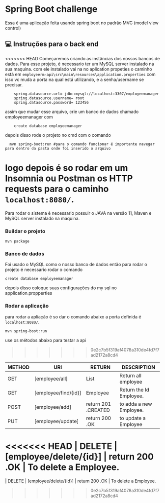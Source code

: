 # Spring Boot challenge

Essa é uma aplicação feita usando spring boot no padrão MVC (model view control)

## 💻 Instruções para o back end

<<<<<<< HEAD
Começaremos criando as instâncias dos nossos bancos de dados. Para esse projeto, é necessario ter um MySQL server instalado na sua maquina. com ele instalado vai na no aplication propeties o caminho está em 
`employeerm-api\src\main\resources\application.properties`
com isso vc muda a porta na qual está utilizando, e a senha/username se precisar.

```
    spring.datasource.url= jdbc:mysql://localhost:3307/employeemanager
    spring.datasource.username= root
    spring.datasource.password= 123456
```
assim que mudar esse arquivo, crie um banco de dados chamado employeemanager com 
```
    create database employeemanager
```
depois disso rode o projeto no cmd com o comando
```
  mvn spring-boot:run #para o comando funcionar é importante navegar para dentro da pasta onde foi inserido o arquivo
```
logo depois é so rodar em um Insomnia ou Postman os HTTP requests para o caminho 
```localhost:8080/```.
=======
Para rodar o sistema é necessario possuir o JAVA na versão 11, Maven e MySQL server instalado na maquina.

### Buildar o projeto
   
```
mvn package 
```

### Banco de dados

Foi usado o MySQL como o nosso banco de dados então para rodar o projeto é necessario rodar o comando
```
create database employeemanager
```
depois disso coloque suas configurações do my sql no application.propperties

### Rodar a aplicação
para rodar a apliação é so dar o comando abaixo a porta definida é ```localhost:8080/```.
```
mvn spring-boot:run
```
use os métodos abaixo para testar a api
>>>>>>> 0e2c7b5f319af4078a310de4fd7f7ad2172a8cd4

| METHOD | URI | RETURN | DESCRIPTION | 
| ------ | ------ | ------| ----- |
| GET | [employee/all] | List<Employee> | Return all employee
| GET | [employee/find/{id}] | Employee| Return the Id Employee.
| POST | [employee/add] | return 201 .CREATED| to adda a new Employee.
| PUT | [employee/update] | return 200 .OK| to update a Employee
<<<<<<< HEAD
| DELETE | [employee/delete/{id}] | return 200 .OK | To delete a Employee.
=======
| DELETE | [employee/delete/{id}] | return 200 .OK | To delete a Employee.
>>>>>>> 0e2c7b5f319af4078a310de4fd7f7ad2172a8cd4
